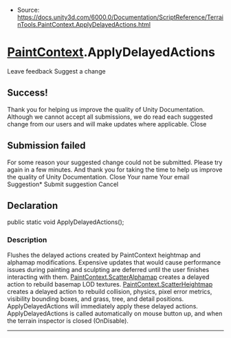 * Source: https://docs.unity3d.com/6000.0/Documentation/ScriptReference/TerrainTools.PaintContext.ApplyDelayedActions.html

#  [PaintContext](https://docs.unity3d.com/6000.0/Documentation/ScriptReference/TerrainTools.PaintContext.html).ApplyDelayedActions
Leave feedback
Suggest a change
## Success!
Thank you for helping us improve the quality of Unity Documentation. Although we cannot accept all submissions, we do read each suggested change from our users and will make updates where applicable.
Close
## Submission failed
For some reason your suggested change could not be submitted. Please <a>try again</a> in a few minutes. And thank you for taking the time to help us improve the quality of Unity Documentation.
Close
Your name Your email Suggestion* Submit suggestion
Cancel
## Declaration
public static void ApplyDelayedActions(); 
### Description
Flushes the delayed actions created by PaintContext heightmap and alphamap modifications.
Expensive updates that would cause performance issues during painting and sculpting are deferred until the user finishes interacting with them. [PaintContext.ScatterAlphamap](https://docs.unity3d.com/6000.0/Documentation/ScriptReference/TerrainTools.PaintContext.ScatterAlphamap.html) creates a delayed action to rebuild basemap LOD textures. [PaintContext.ScatterHeightmap](https://docs.unity3d.com/6000.0/Documentation/ScriptReference/TerrainTools.PaintContext.ScatterHeightmap.html) creates a delayed action to rebuild collision, physics, pixel error metrics, visibility bounding boxes, and grass, tree, and detail positions. ApplyDelayedActions will immediately apply these delayed actions. ApplyDelayedActions is called automatically on mouse button up, and when the terrain inspector is closed (OnDisable). 
* * *
